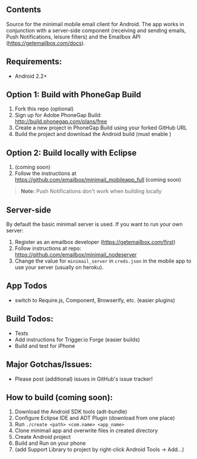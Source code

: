 

## Contents  

Source for the minimail mobile email client for Android. The app works in conjunction with a server-side component (receiving and sending emails, Push Notifications, leisure filters) and the Emailbox API (https://getemailbox.com/docs).  


## Requirements:  
- Android 2.2+

## Option 1: Build with PhoneGap Build  
1. Fork this repo (optional)
1. Sign up for Adobe PhoneGap Build: http://build.phonegap.com/plans/free 
1. Create a new project in PhoneGap Build using your forked GitHub URL 
1. Build the project and download the Android build (must enable )

## Option 2: Build locally with Eclipse
1. (coming soon)
1. Follow the instructions at https://github.com/emailbox/minimail_mobileapp_full (coming soon)

> **Note:** Push Notifications don't work when building locally

## Server-side  
By default the basic minimail server is used. If you want to run your own server:
1. Register as an emailbox developer (https://getemailbox.com/first)
1. Follow instructions at repo: https://github.com/emailbox/minimail_nodeserver  
1. Change the value for `minimail_server` in `creds.json` in the mobile app to use your server (usually on heroku). 


## App Todos
- switch to Require.js, Component, Browserify, etc. (easier plugins)

## Build Todos:
- Tests  
- Add instructions for Trigger.io Forge (easier builds)  
- Build and test for iPhone  

## Major Gotchas/Issues:  
- Please post (additional) issues in GitHub's issue tracker! 

## How to build (coming soon):  
1. Download the Android SDK tools (adt-bundle) 
1. Configure Eclipse IDE and ADT Plugin (download from one place)  
1. Run `./create <path> <com.name> <app_name>`  
1. Clone minimail app and overwrite files in created directory  
1. Create Android project  
1. Build and Run on your phone  
1. (add Support Library to project by right-click Android Tools -> Add...)
